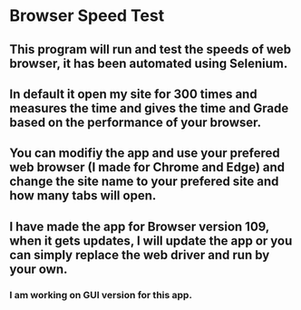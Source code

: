 # Browser Speed Test
## This program will run and test the speeds of web browser, it has been automated using Selenium.

## In default it open my site for 300 times and measures the time and gives the time and Grade based on the performance of your browser.

## You can modifiy the app and use your prefered web browser (I made for Chrome and Edge) and change the site name to your prefered site and how many tabs will open.

## I have made the app for Browser version 109, when it gets updates, I will update the app or you can simply replace the web driver and run by your own.

### I am working on GUI version for this app. 
